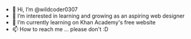 - 👋 Hi, I’m @wildcoder0307
- 👀 I’m interested in learning and growing as an aspiring web designer
- 🌱 I’m currently learning on Khan Academy's free website
- 📫 How to reach me ... please don't :D

<!---
wildcoder0307/wildcoder0307 is a ✨ special ✨ repository because its `README.md` (this file) appears on your GitHub profile.
You can click the Preview link to take a look at your changes.
--->
